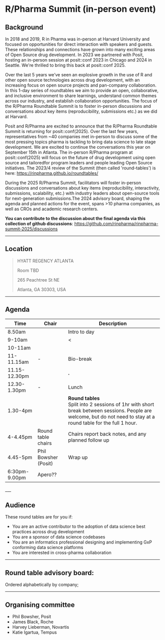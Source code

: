 # R/Pharma Summit (in-person event)

## Background

In 2018 and 2019, R in Pharma was in-person at Harvard University and focused on opportunities for direct interaction with speakers and guests. These relationships and connections have grown into many exciting areas of Open Source drug development. In 2023 we partnered with Posit, hosting an in-person session at posit::conf 2023 in Chicago and 2024 in Seattle. We're thrilled to bring this back at posit::conf 2025.

Over the last 5 years we’ve seen an explosive growth in the use of R and other open source technologies across drug development, with an increasing focus on open source projects and pan-company collaboration. In this 1-day series of roundtables we aim to provide an open, collaborative, and inclusive environment to share learnings, understand common themes across our industry, and establish collaboration opportunities. The focus of the R/Pharma Roundtable Summit is to foster in-person discussions and conversations about key items (reproducibility, submissions etc.) as we did at Harvard.

Posit and R/Pharma are excited to announce that the R/Pharma Roundtable Summit is returning for posit::conf(2025). Over the last few years, representatives from ~40 companies met in-person to discuss some of the most pressing topics pharma is tackling to bring data science to late stage development. We are excited to continue the conversations this year on September 15th in Atlanta. The in-person R/Pharma program at posit::conf(2025) will focus on the future of drug development using open source and tailoredfor program leaders and people leading Open Source initiatives. The 2023/4 review of the Summit (then called 'round-tables') is here: https://rinpharma.github.io/roundtables/

During the 2025 R/Pharma Summit, facilitators will foster in-person discussions and conversations about key items (reproducibility, interactivity, submissions, scalability, etc.) with industry leaders about open-source tools for next-generation submissions.The 2024 advisory board, shaping the agenda and planned actions for the event, spans >10 pharma companies, as well as CROs and academic research centers.

**You can contribute to the discussion about the final agenda via this collection of github discussions**: https://github.com/rinpharma/rinpharma-summit-2025/discussions

___

## Location

> HYATT REGENCY ATLANTA
> 
> Room TBD
> 
>  265 Peachtree St NE
> 
> Atlanta, GA 30303, USA


___

## Agenda

<markdown-accessiblity-table><table>
<thead>
  <tr>
    <th>Time</th>
    <th>Chair</th>
    <th>Description</th>
  </tr>
</thead>
<tbody>
<tr>
  <td>8.50am</td>
  <td></td>
  <td>Intro to day</td>
</tr>
<tr>
  <td>9-10am</td>
  <td></td>
  <td><</td>
</tr>
<tr>
  <td>10-11am</td>
  <td></td>
  <td></td>
</tr>
<tr>
  <td>11-11.15am</td>
  <td>-</td>
  <td>Bio-break</td>
</tr>
<tr>
  <td>11.15-12.30pm</td>
  <td></td>
  <td><strong>.</td>
</tr>
<tr>
  <td>12.30-1.30pm</td>
  <td>-</td>
  <td>Lunch</td>
</tr>
<tr>
  <td>1.30-4pm</td>
  <td></td>
  <td><strong>Round tables</strong> <br> Split into 2 sessions of 1hr with short break between sessions. People are welcome, but do not need to stay at a round table for the full 1 hour.</td>
</tr>
<tr>
  <td>4-4.45pm</td>
  <td>Round table chairs</td>
  <td>Chairs report back notes, and any planned follow up</td>
</tr>
<tr>
  <td>4.45-5pm</td>
  <td>Phil Bowsher (Posit)</td>
  <td>Wrap up</td>
</tr>
<tr>
  <td>6:30pm-9.00pm</td>
  <td>Apero??</td>
  <td></td>
</tr>
</tbody>
</table></markdown-accessiblity-table>
___

## Audience

These round tables are for you if:

- You are an active contributor to the adoption of data science best practices across drug development
- You are a sponsor of data science codebases
- You are an informatics professional designing and implementing GxP conforming data science platforms 
- You are interested in cross-pharma collaboration

___

## Round table advisory board: 

Ordered alphabetically by company;

___

## Organising committee

- Phil Bowsher, Posit
- James Black, Roche
- Harvey Lieberman, Novartis
- Katie Igartua, Tempus



